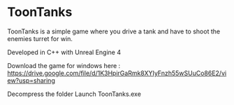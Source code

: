 # ToonTanks

ToonTanks is a simple game where you drive a tank and have to shoot the enemies turret for win.

Developed in C++ with Unreal Engine 4


Download the game for windows here : https://drive.google.com/file/d/1K3HpirGaRmk8XYIyFnzh55wSUuCo86E2/view?usp=sharing

Decompress the folder
Launch ToonTanks.exe

